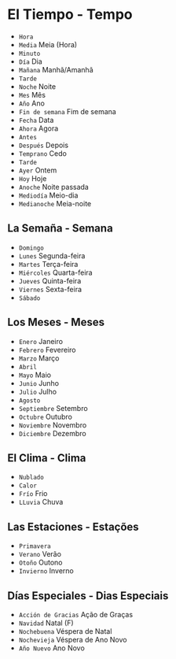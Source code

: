 # El Tiempo - Tempo

-   `Hora`
-   `Media` Meia (Hora)
-   `Minuto`
-   `Día` Dia
-   `Mañana` Manhã/Amanhã
-   `Tarde`
-   `Noche` Noite
-   `Mes` Mês
-   `Año` Ano
-   `Fin de semana` Fim de semana
-   `Fecha` Data
-   `Ahora` Agora
-   `Antes`
-   `Después` Depois
-   `Temprano` Cedo
-   `Tarde`
-   `Ayer` Ontem
-   `Hoy` Hoje
-   `Anoche` Noite passada
-   `Mediodía` Meio-dia
-   `Medianoche` Meia-noite

## La Semaña - Semana

-   `Domingo`
-   `Lunes` Segunda-feira
-   `Martes` Terça-feira
-   `Miércoles` Quarta-feira
-   `Jueves` Quinta-feira
-   `Viernes` Sexta-feira
-   `Sábado`

## Los Meses - Meses

-   `Enero` Janeiro
-   `Febrero` Fevereiro
-   `Marzo` Março
-   `Abril`
-   `Mayo` Maio
-   `Junio` Junho
-   `Julio` Julho
-   `Agosto`
-   `Septiembre` Setembro
-   `Octubre` Outubro
-   `Noviembre` Novembro
-   `Diciembre` Dezembro

## El Clima - Clima

-   `Nublado`
-   `Calor`
-   `Frío` Frio
-   `LLuvia` Chuva

## Las Estaciones - Estações

-   `Primavera`
-   `Verano` Verão
-   `Otoño` Outono
-   `Invierno` Inverno

## Días Especiales - Dias Especiais

-   `Acción de Gracias` Ação de Graças
-   `Navidad` Natal (F)
-   `Nochebuena` Véspera de Natal
-   `Nochevieja` Véspera de Ano Novo
-   `Año Nuevo` Ano Novo
